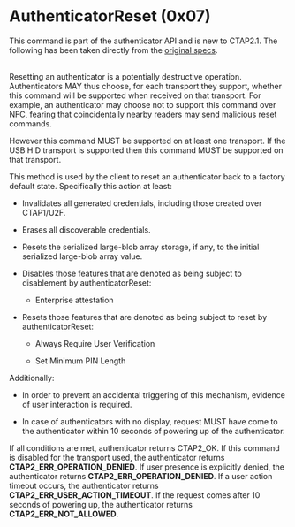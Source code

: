 # AuthenticatorReset (0x07)

This command is part of the authenticator API and is new to CTAP2.1. The following has been taken directly from the [original specs](https://fidoalliance.org/specs/fido-v2.1-ps-20210615/fido-client-to-authenticator-protocol-v2.1-ps-20210615.html#authenticatorReset).
<br></br>

Resetting an authenticator is a potentially destructive operation. Authenticators MAY thus choose, for each transport they support, whether this command will be supported when received on that transport. For example, an authenticator may choose not to support this command over NFC, fearing that coincidentally nearby readers may send malicious reset commands.

However this command MUST be supported on at least one transport. If the USB HID transport is supported then this command MUST be supported on that transport.

This method is used by the client to reset an authenticator back to a factory default state. Specifically this action at least:

- Invalidates all generated credentials, including those created over CTAP1/U2F.

- Erases all discoverable credentials.

- Resets the serialized large-blob array storage, if any, to the initial serialized large-blob array value.

- Disables those features that are denoted as being subject to disablement by authenticatorReset:

  - Enterprise attestation

- Resets those features that are denoted as being subject to reset by authenticatorReset:

  - Always Require User Verification

  - Set Minimum PIN Length


Additionally:

  - In order to prevent an accidental triggering of this mechanism, evidence of user interaction is required.

- In case of authenticators with no display, request MUST have come to the authenticator within 10 seconds of powering up of the authenticator.

If all conditions are met, authenticator returns CTAP2_OK. If this command is disabled for the transport used, the authenticator returns **CTAP2_ERR_OPERATION_DENIED**. If user presence is explicitly denied, the authenticator returns **CTAP2_ERR_OPERATION_DENIED**. If a user action timeout occurs, the authenticator returns **CTAP2_ERR_USER_ACTION_TIMEOUT**. If the request comes after 10 seconds of powering up, the authenticator returns **CTAP2_ERR_NOT_ALLOWED**.


